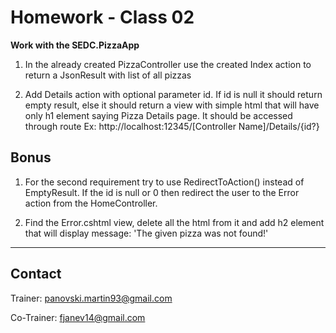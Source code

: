 # Homework - Class 02

**Work with the SEDC.PizzaApp**

1. In the already created PizzaController use the created Index action 
to return a JsonResult with list of all pizzas

2. Add Details action with optional parameter id.
   If id is null it should return empty result, else it should return a view with 
simple html that will have only h1 element saying Pizza Details page. 
It should be accessed through route 
Ex: http://localhost:12345/[Controller Name]/Details/{id?}


## Bonus
1. For the second requirement try to use RedirectToAction() instead of EmptyResult.
If the id is null or 0 then redirect the user to the Error action from the HomeController.  

2. Find the Error.cshtml view, delete all the html from it and add h2 element that 
will display message: 'The given pizza was not found!'
---

## Contact

Trainer: panovski.martin93@gmail.com

Co-Trainer: fjanev14@gmail.com
